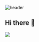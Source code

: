 ![header](https://capsule-render.vercel.app/api?type=waving&color=auto&height=300&section=header&text=Hello%20World&fontSize=90render&animation=fadeIn)
## Hi there 👋
<img src="https://img.shields.io/badge/적고싶은 내용-A8B9CC?style=flat&logo=C&logoColor=white"/>

<!--
**jieun0903/jieun0903** is a ✨ _special_ ✨ repository because its `README.md` (this file) appears on your GitHub profile.

Here are some ideas to get you started:

- 🔭 I’m currently working on ...
- 🌱 I’m currently learning ...
- 👯 I’m looking to collaborate on ...
- 🤔 I’m looking for help with ...
- 💬 Ask me about ...
- 📫 How to reach me: ...
- 😄 Pronouns: ...
- ⚡ Fun fact: ...
-->
